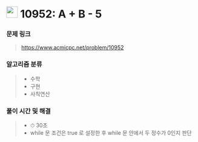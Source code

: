 # <img src="https://static.solved.ac/tier_small/3.svg" width=30> 10952: A + B - 5

### 문제 링크
> https://www.acmicpc.net/problem/10952

### 알고리즘 분류
>- 수학
>- 구현
>- 사칙연산

### 풀이 시간 및 해결
>- ⏱ 30초
>- while 문 조건은 true 로 설정한 후 while 문 안에서 두 정수가 0인지 판단
